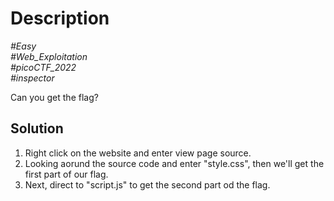 # Description

_#Easy_<br>
_#Web_Exploitation_<br>
_#picoCTF_2022_<br>
_#inspector_<br>

Can you get the flag?

## Solution

1. Right click on the website and enter view page source.
2. Looking aorund the source code and enter "style.css", then we'll get the first part of our flag.
3. Next, direct to "script.js" to get the second part od the flag.
